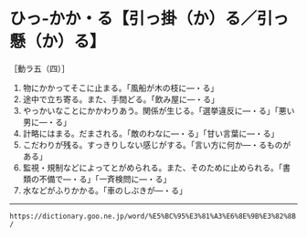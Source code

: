 # ひっ‐かか・る【引っ掛（か）る／引っ懸（か）る】

［動ラ五（四）］

1. 物にかかってそこに止まる。「風船が木の枝に―・る」
2. 途中で立ち寄る。また、手間どる。「飲み屋に―・る」
3. やっかいなことにかかわりあう。関係が生じる。「選挙違反に―・る」「悪い男に―・る」
4. 計略にはまる。だまされる。「敵のわなに―・る」「甘い言葉に―・る」
5. こだわりが残る。すっきりしない感じがする。「言い方に何か―・るものがある」
6. 監視・規制などによってとがめられる。また、そのために止められる。「書類の不備で―・る」「一斉検問に―・る」
7. 水などがふりかかる。「車のしぶきが―・る」

---
`https://dictionary.goo.ne.jp/word/%E5%BC%95%E3%81%A3%E6%8E%9B%E3%82%8B/`